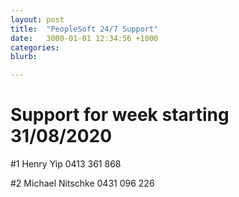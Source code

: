 ```yaml
---
layout: post
title:  "PeopleSoft 24/7 Support"
date:   3000-01-01 12:34:56 +1000
categories: 
blurb: 

---
```

# Support for week starting 31/08/2020

#1 Henry Yip
0413 361 868

#2 Michael Nitschke
0431 096 226
